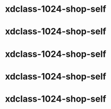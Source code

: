 # xdclass-1024-shop-self

# xdclass-1024-shop-self

# xdclass-1024-shop-self

# xdclass-1024-shop-self

# xdclass-1024-shop-self
